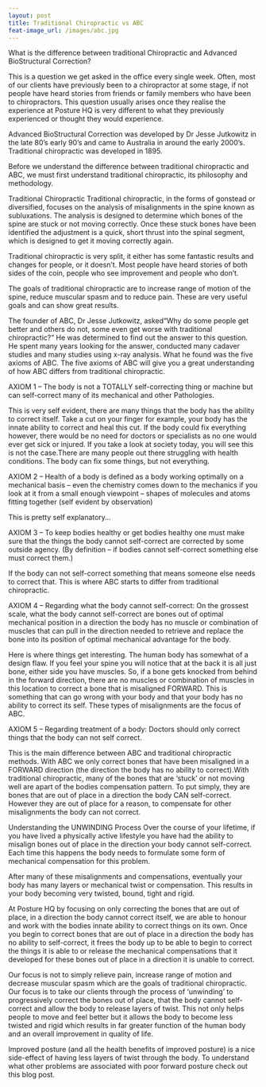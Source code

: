 ```yaml
---
layout: post
title: Traditional Chiropractic vs ABC
feat-image_url: /images/abc.jpg
---
```


What is the difference between traditional Chiropractic and Advanced BioStructural Correction?

This is a question we get asked in the office every single week. Often, most of our clients have previously been to a chiropractor at some stage, if not people have heard stories from friends or family members who have been to chiropractors. This question usually arises once they realise the experience at Posture HQ is very different to what they previously experienced or thought they would experience.

Advanced BioStructural Correction was developed by Dr Jesse Jutkowitz in the late 80’s early 90’s and came to Australia in around the early 2000’s. Traditional chiropractic was developed in 1895.

Before we understand the difference between traditional chiropractic and ABC, we must first understand traditional chiropractic, its philosophy and methodology.

Traditional Chiropractic
Traditional chiropractic, in the forms of gonstead or diversified, focuses on the analysis of misalignments in the spine known as subluxations. The analysis is designed to determine which bones of the spine are stuck or not moving correctly. Once these stuck bones have been identified the adjustment is a quick, short thrust into the spinal segment, which is designed to get it moving correctly again.

Traditional chiropractic is very split, it either has some fantastic results and changes for people, or it doesn’t. Most people have heard stories of both sides of the coin, people who see improvement and people who don’t.

The goals of traditional chiropractic are to increase range of motion of the spine, reduce muscular spasm and to reduce pain. These are very useful goals and can show great results.

The founder of ABC, Dr Jesse Jutkowitz, asked“Why do some people get better and others do not, some even get worse with traditional chiropractic?”
He was determined to find out the answer to this question. He spent many years looking for the answer, conducted many cadaver studies and many studies using x-ray analysis. What he found was the five axioms of ABC. The five axioms of ABC will give you a great understanding of how ABC differs from traditional chiropractic.

AXIOM 1 – The body is not a TOTALLY self-correcting thing or machine but can self-correct many of its mechanical and other Pathologies.

This is very self evident, there are many things that the body has the ability to correct itself. Take a cut on your finger for example, your body has the innate ability to correct and heal this cut. If the body could fix everything however, there would be no need for doctors or specialists as no one would ever get sick or injured. If you take a look at society today, you will see this is not the case.There are many people out there struggling with health conditions. The body can fix some things, but not everything.

AXIOM 2 – Health of a body is defined as a body working optimally on a mechanical basis – even the chemistry comes down to the mechanics if you look at it from a small enough viewpoint – shapes of molecules and atoms fitting together (self evident by observation)

This is pretty self explanatory…

AXIOM 3 – To keep bodies healthy or get bodies healthy one must make sure that the things the body cannot self-correct are corrected by some outside agency. (By definition – if bodies cannot self-correct something else must correct them.)

If the body can not self-correct something that means someone else needs to correct that. This is where ABC starts to differ from traditional chiropractic.

AXIOM 4 – Regarding what the body cannot self-correct: On the grossest scale, what the body cannot self-correct are bones out of optimal mechanical position in a direction the body has no muscle or combination of muscles that can pull in the direction needed to retrieve and replace the bone into its position of optimal mechanical advantage for the body.

Here is where things get interesting. The human body has somewhat of a design flaw. If you feel your spine you will notice that at the back it is all just bone, either side you have muscles. So, if a bone gets knocked from behind in the forward direction, there are no muscles or combination of muscles in this location to correct a bone that is misaligned FORWARD. This is something that can go wrong with your body and that your body has no ability to correct its self. These types of misalignments are the focus of ABC.

AXIOM 5 – Regarding treatment of a body: Doctors should only correct things that the body can not self correct.

This is the main difference between ABC and traditional chiropractic methods. With ABC we only correct bones that have been misaligned in a FORWARD direction (the direction the body has no ability to correct).With traditional chiropractic, many of the bones that are ‘stuck’ or not moving well are apart of the bodies compensation pattern. To put simply, they are bones that are out of place in a direction the body CAN self-correct. However they are out of place for a reason, to compensate for other misalignments the body can not correct.

Understanding the UNWINDING Process
Over the course of your lifetime, if you have lived a physically active lifestyle you have had the ability to misalign bones out of place in the direction your body cannot self-correct. Each time this happens the body needs to formulate some form of mechanical compensation for this problem.

After many of these misalignments and compensations, eventually your body has many layers or mechanical twist or compensation. This results in your body becoming very twisted, bound, tight and rigid.

At Posture HQ by focusing on only correcting the bones that are out of place, in a direction the body cannot correct itself, we are able to honour and work with the bodies innate ability to correct things on its own. Once you begin to correct bones that are out of place in a direction the body has no ability to self-correct, it frees the body up to be able to begin to correct the things it is able to or release the mechanical compensations that it developed for these bones out of place in a direction it is unable to correct.

Our focus is not to simply relieve pain, increase range of motion and decrease muscular spasm which are the goals of traditional chiropractic. Our focus is to take our clients through the process of ‘unwinding’ to progressively correct the bones out of place, that the body cannot self-correct and allow the body to release layers of twist. This not only helps people to move and feel better but it allows the body to become less twisted and rigid which results in far greater function of the human body and an overall improvement in quality of life.

Improved posture (and all the health benefits of improved posture) is a nice side-effect of having less layers of twist through the body. To understand what other problems are associated with poor forward posture check out this blog post.
